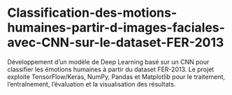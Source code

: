# Classification-des-motions-humaines-partir-d-images-faciales-avec-CNN-sur-le-dataset-FER-2013
Développement d’un modèle de Deep Learning basé sur un CNN pour classifier les émotions humaines à partir du dataset FER-2013. Le projet exploite TensorFlow/Keras, NumPy, Pandas et Matplotlib pour le traitement, l’entraînement, l’évaluation et la visualisation des résultats.
